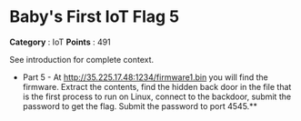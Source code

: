 # Baby's First IoT Flag 5

**Category** : IoT
**Points** : 491

See introduction for complete context.
	
* Part 5 - At http://35.225.17.48:1234/firmware1.bin you will find the firmware. Extract the contents, find the hidden back door in the file that is the first process to run on Linux, connect to the backdoor, submit the password to get the flag. Submit the password to port 4545.**




